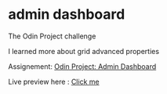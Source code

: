 # admin dashboard
The Odin Project challenge

I learned more about grid advanced properties

Assignement: <a href="https://www.theodinproject.com/lessons/node-path-intermediate-html-and-css-admin-dashboard" target="_blank"> Odin Project: Admin Dashboard </a>

Live preview here : <a href="https://starjunxbt.github.io/admindashboard/" target="_blank"> Click me </a>
